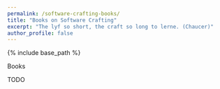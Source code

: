 ```yaml
---
permalink: /software-crafting-books/
title: "Books on Software Crafting"
excerpt: "The lyf so short, the craft so long to lerne. (Chaucer)"
author_profile: false
---
```


{% include base_path %}

Books

TODO
